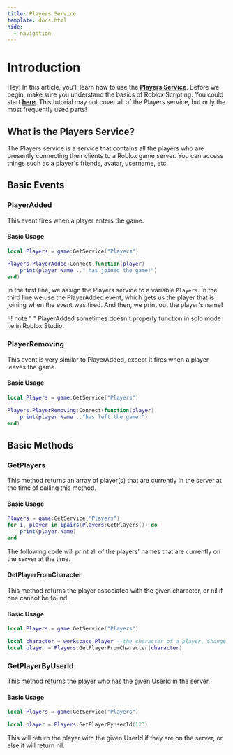 ```yaml
---
title: Players Service
template: docs.html
hide:
  - navigation
---
```


# Introduction
Hey! In this article, you'll learn how to use the [**Players Service**](https://create.roblox.com/docs/reference/engine/classes/Players).
Before we begin, make sure you understand the basics of Roblox Scripting. You could start [**here**](https://rodevs-helpers.github.io/Helpers-Documents/Lua-Learning/basic-loops/).
This tutorial may not cover all of the Players service, but only the most frequently used parts!

## What is the Players Service?
The Players service is a service that contains all the players who are presently connecting their clients to a Roblox game server. You can access things such as a player's friends, avatar, username, etc.


## Basic Events

### PlayerAdded
This event fires when a player enters the game.

#### Basic Usage
```lua
local Players = game:GetService("Players")

Players.PlayerAdded:Connect(function(player)
	print(player.Name .." has joined the game!")
end)
```
In the first line, we assign the Players service to a variable ``Players``. In the third line we use the PlayerAdded event, which gets us the player that is joining when the event was fired. And then, we print out the player's name!

!!! note " "
	PlayerAdded sometimes doesn't properly function in solo mode i.e in Roblox Studio.

### PlayerRemoving
This event is very similar to PlayerAdded, except it fires when a player leaves the game.

#### Basic Usage
```lua
local Players = game:GetService("Players")

Players.PlayerRemoving:Connect(function(player)
	print(player.Name .."has left the game!")
end)
```

## Basic Methods

### GetPlayers
This method returns an array of player(s) that are currently in the server at the time of calling this method.

#### Basic Usage
```lua
Players = game:GetService("Players")
for i, player in ipairs(Players:GetPlayers()) do
    print(player.Name)
end
```
The following code will print all of the players' names that are currently on the server at the time.


#### GetPlayerFromCharacter
This method returns the player associated with the given character, or nil if one cannot be found.

#### Basic Usage
```lua
local Players = game:GetService("Players")

local character = workspace.Player --the character of a player. Change the "Player" to your username.
local player = Players:GetPlayerFromCharacter(character)
```

### GetPlayerByUserId
This method returns the player who has the given UserId in the server.

#### Basic Usage
```lua
local Players = game:GetService("Players")

local player = Players:GetPlayerByUserId(123)  
```
This will return the player with the given UserId if they are on the server, or else it will return nil.
